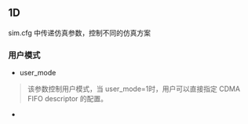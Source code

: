 ## 1D
sim.cfg 中传递仿真参数，控制不同的仿真方案
### 用户模式
 - user_mode
 > 该参数控制用户模式，当 user_mode=1时，用户可以直接指定 CDMA FIFO descriptor 的配置。
- 
